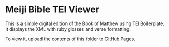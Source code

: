 # Meiji Bible TEI Viewer

This is a simple digital edition of the Book of Matthew using TEI Boilerplate.
It displays the XML with ruby glosses and verse formatting.

To view it, upload the contents of this folder to GitHub Pages.